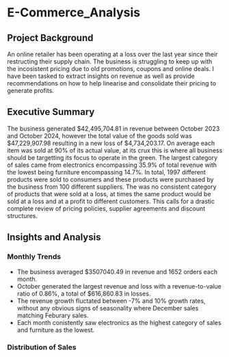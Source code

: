 # E-Commerce_Analysis

## Project Background

An online retailer has been operating at a loss over the last year since their restructing their supply chain. The business is struggling to keep up with the incosistent pricing due to old promotions, coupons and online deals. I have been tasked to extract insights on revenue as well as provide recommendations on how to help linearise and consolidate their pricing to generate profits.

## Executive Summary

The business generated $42,495,704.81 in revenue between October 2023 and October 2024, however the total value of the goods sold was $47,229,907.98 resulting in a new loss of $4,734,203.17. On average each item was sold at 90% of its actual value, at its crux this is where all business should be targetting its focus to operate in the green. The largest category of sales came from electronics encompassing 35.9% of total revenue with the lowest being furniture encompassing 14.7%. In total, 1997 different products were sold to consumers and these products were purchased by the business from 100 different suppliers. The was no consistent category of products that were sold at a loss, at times the same product would be sold at a loss and at a profit to different customers. This calls for a drastic complete review of pricing policies, supplier agreements and discount structures.

## Insights and Analysis

### Monthly Trends
- The business averaged $3507040.49 in revenue and 1652 orders each month.
- October generated the largest revenue and loss with a revenue-to-value ratio of 0.86%, a total of $616,860.83 in losses.
- The revenue growth fluctated between -7% and 10% growth rates, without any obvious signs of seasonality where December sales matching Feburary sales.
- Each month conistently saw electronics as the highest category of sales and furniture as the lowest.

### Distribution of Sales
